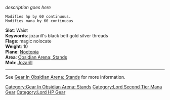 *description goes here*

`Modifies hp by 60 continuous.`  
`Modifies mana by 60 continuous`

**Slot**: Waist  
**Keywords**: jozarill's black belt gold silver threads  
**Flags**: magic nolocate  
**Weight**: 10  
**Plane**: [Noctopia](:Category:Noctopia "wikilink")  
**Area**: [Obsidian Arena;
Stands](:Category:Obsidian_Arena;_Stands "wikilink")  
**Mob**: [Jozarill](Jozarill "wikilink")

------------------------------------------------------------------------

See [Gear In Obsidian Arena;
Stands](:Category:Gear_In_Obsidian_Arena;_Stands "wikilink") for more
information.

[Category:Gear In Obsidian Arena;
Stands](Category:Gear_In_Obsidian_Arena;_Stands "wikilink")
[Category:Lord Second Tier Mana
Gear](Category:Lord_Second_Tier_Mana_Gear "wikilink") [Category:Lord HP
Gear](Category:Lord_HP_Gear "wikilink")
